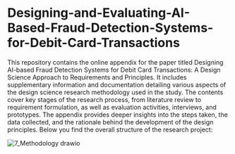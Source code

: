 # Designing-and-Evaluating-AI-Based-Fraud-Detection-Systems-for-Debit-Card-Transactions

This repository contains the online appendix for the paper titled Designing AI-based Fraud Detection Systems for Debit Card Transactions: A Design Science Approach to Requirements and Principles. It includes supplementary information and documentation detailing various aspects of the design science research methodology used in the study. The contents cover key stages of the research process, from literature review to requirement formulation, as well as evaluation activities, interviews, and prototypes. The appendix provides deeper insights into the steps taken, the data collected, and the rationale behind the development of the design principles. Below you find the overall structure of the research project:

![7_Methodology drawio](https://github.com/user-attachments/assets/e6619d07-66cf-44a4-8fe7-5daac675eaed)
